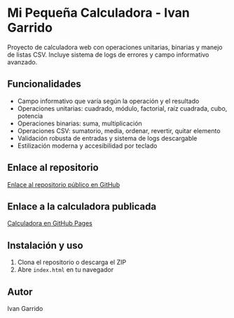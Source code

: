 # Mi Pequeña Calculadora - Ivan Garrido

Proyecto de calculadora web con operaciones unitarias, binarias y manejo de listas CSV. Incluye sistema de logs de errores y campo informativo avanzado.

## Funcionalidades
- Campo informativo que varía según la operación y el resultado
- Operaciones unitarias: cuadrado, módulo, factorial, raíz cuadrada, cubo, potencia
- Operaciones binarias: suma, multiplicación
- Operaciones CSV: sumatorio, media, ordenar, revertir, quitar elemento
- Validación robusta de entradas y sistema de logs descargable
- Estilización moderna y accesibilidad por teclado

## Enlace al repositorio
[Enlace al repositorio público en GitHub](https://github.com/TheIvanesto/Ivan-Garrido-Mi-Calculadora)

## Enlace a la calculadora publicada
[Calculadora en GitHub Pages](https://theivanesto.github.io/)

## Instalación y uso
1. Clona el repositorio o descarga el ZIP
2. Abre `index.html` en tu navegador

## Autor
Ivan Garrido

